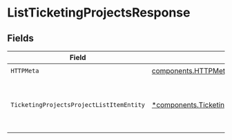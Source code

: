 # ListTicketingProjectsResponse


## Fields

| Field                                                                                                                   | Type                                                                                                                    | Required                                                                                                                | Description                                                                                                             |
| ----------------------------------------------------------------------------------------------------------------------- | ----------------------------------------------------------------------------------------------------------------------- | ----------------------------------------------------------------------------------------------------------------------- | ----------------------------------------------------------------------------------------------------------------------- |
| `HTTPMeta`                                                                                                              | [components.HTTPMetadata](../../models/components/httpmetadata.md)                                                      | :heavy_check_mark:                                                                                                      | N/A                                                                                                                     |
| `TicketingProjectsProjectListItemEntity`                                                                                | [*components.TicketingProjectsProjectListItemEntity](../../models/components/ticketingprojectsprojectlistitementity.md) | :heavy_minus_sign:                                                                                                      | List all ticketing projects available to the organization                                                               |